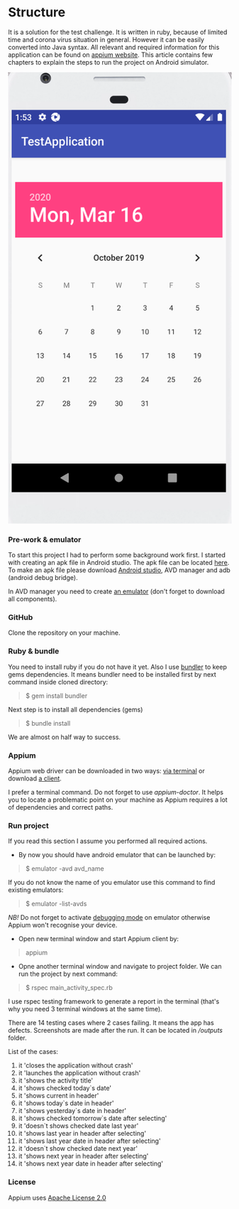 # Structure
It is a solution for the test challenge. It is written in ruby, because of limited time and corona virus situation in general.
However it can be easily converted into Java syntax. All relevant and required information for this application
can be found on [appium website](http://appium.io/docs/en/commands/status/).
This article contains few chapters to explain the steps to run the project on Android simulator.

![GitHub](/resources/app.png)


### Pre-work & emulator
To start this project I had to perform some background work first. I started with creating an apk file in Android studio.
The apk file can be located [here](https://github.com/GekkoTheFirst/challenge-one/tree/master/resources).
To make an apk file please download [Android studio](https://developer.android.com/studio), AVD manager and adb (android  debug bridge).

In AVD manager you need to create [an emulator](https://developer.android.com/studio/run/managing-avds) (don't forget to download all components).

### GitHub
Clone the repository on your machine.

### Ruby & bundle
You need to install ruby if you do not have it yet. Also I use [bundler](https://bundler.io/) to keep gems dependencies. It means bundler need to be installed first by next command inside cloned directory:
> $ gem install bundler

Next step is to install all dependencies (gems)
> $ bundle install

We are almost on half way to success.

### Appium
Appium web driver can be downloaded in two ways: [via terminal](http://appium.io/docs/en/about-appium/getting-started/) or download [a client](https://github.com/appium/appium-desktop/releases/tag/v1.15.1).

I prefer a terminal command. Do not forget to use *appium-doctor*. It helps you to locate a problematic point on your machine as Appium requires a lot of dependencies and correct paths.

### Run project
If you read this section I assume you performed all required actions.
* By now you should have android emulator that can be launched by:
> $ emulator -avd avd_name

If you do not know the name of you emulator use this command to find existing emulators:
> $ emulator -list-avds

*NB!* Do not forget to activate [debugging mode](https://www.qafox.com/appium-enabling-debugging-mode-in-android-devices-emulators/) on emulator otherwise Appium won't recognise your device.

* Open new terminal window and start Appium client by:
> appium

* Opne another terminal window and navigate to project folder. We can run the project by next command:
> $ rspec main_activity_spec.rb

I use rspec testing framework to generate a report in the terminal (that's why you need 3 terminal windows at the same time).

There are 14 testing cases where 2 cases failing. It means the app has defects. Screenshots are made after the run. It can be located in _/outputs_ folder.

List of the cases:
1. it 'closes the application without crash'
2. it 'launches the application without crash'
3. it 'shows the activity title'
4. it 'shows checked today`s date'
5. it 'shows current in header'
6. it 'shows today`s date in header'
7. it 'shows yesterday`s date in header'
8. it 'shows checked tomorrow`s date after selecting'
9. it 'doesn`t shows checked date last year'
10. it 'shows last year in header after selecting'
11. it 'shows last year date in header after selecting'
12. it 'doesn`t show checked date next year'
13. it 'shows next year in header after selecting'
14. it 'shows next year date in header after selecting'

### License
Appium uses [Apache License 2.0](https://github.com/appium/appium/blob/master/LICENSE)
